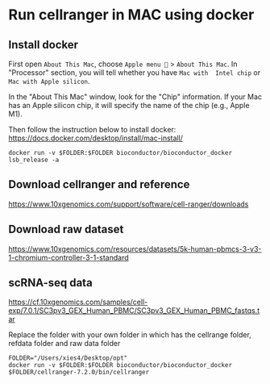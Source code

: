 # Run cellranger in MAC using docker

## Install docker

First open `About This Mac`, choose `Apple menu ` > `About This Mac`. 
In "Processor" section, you will tell whether you have `Mac with  Intel chip` or ` Mac with Apple silicon`. 

In the "About This Mac" window, look for the "Chip" information. If your Mac has an Apple silicon chip, it will specify the name of the chip (e.g., Apple M1). 

Then follow the instruction below to install docker: 
https://docs.docker.com/desktop/install/mac-install/

```
docker run -v $FOLDER:$FOLDER bioconductor/bioconductor_docker lsb_release -a
```

## Download cellranger and reference 

https://www.10xgenomics.com/support/software/cell-ranger/downloads

## Download raw dataset

https://www.10xgenomics.com/resources/datasets/5k-human-pbmcs-3-v3-1-chromium-controller-3-1-standard

## scRNA-seq data
https://cf.10xgenomics.com/samples/cell-exp/7.0.1/SC3pv3_GEX_Human_PBMC/SC3pv3_GEX_Human_PBMC_fastqs.tar  

Replace the folder with your own folder in which has the cellrange folder, refdata folder and raw data folder

```
FOLDER="/Users/xies4/Desktop/opt"
docker run -v $FOLDER:$FOLDER bioconductor/bioconductor_docker $FOLDER/cellranger-7.2.0/bin/cellranger
```
